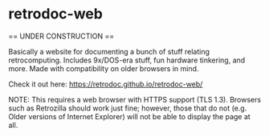 # retrodoc-web
== UNDER CONSTRUCTION ==

Basically a website for documenting a bunch of stuff relating retrocomputing. Includes 9x/DOS-era stuff, fun hardware tinkering, and more. Made with compatibility on older browsers in mind.

Check it out here: https://retrodoc.github.io/retrodoc-web/

NOTE: This requires a web browser with HTTPS support (TLS 1.3). Browsers such as Retrozilla should work just fine; however, those that do not (e.g. Older versions of Internet Explorer) will not be able to display the page at all.
